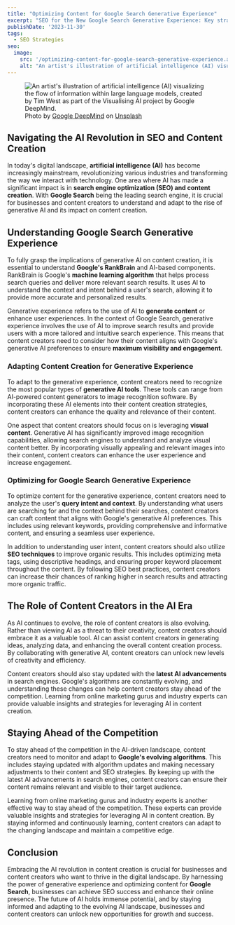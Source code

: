 ```yaml
---
title: "Optimizing Content for Google Search Generative Experience"
excerpt: "SEO for the New Google Search Generative Experience: Key strategies for optimizing AI-driven content creation and staying ahead in digital marketing."
publishDate: '2023-11-30'
tags:
  - SEO Strategies
seo:
  image:
    src: '/optimizing-content-for-google-search-generative-experience.avif'
    alt: "An artist's illustration of artificial intelligence (AI) visualizing the flow of information within large language models, created by Tim West as part of the Visualising AI project by Google DeepMind."
---
```


<figure>
  <img id="cover-img" src="/optimizing-content-for-google-search-generative-experience.avif" alt="An artist's illustration of artificial intelligence (AI) visualizing the flow of information within large language models, created by Tim West as part of the Visualising AI project by Google DeepMind.">
  <figcaption>Photo by <a href="https://unsplash.com/@googledeepmind?utm_content=creditCopyText&amp;utm_medium=referral&amp;utm_source=unsplash">Google DeepMind</a> on <a href="https://unsplash.com/photos/a-group-of-different-colored-pills-egDR0kw-Ptw?utm_content=creditCopyText&amp;utm_medium=referral&amp;utm_source=unsplash">Unsplash</a></figcaption>
</figure>

## Navigating the AI Revolution in SEO and Content Creation

In today's digital landscape, **artificial intelligence (AI)** has become increasingly mainstream, revolutionizing various industries and transforming the way we interact with technology. One area where AI has made a significant impact is in **search engine optimization (SEO) and content creation**. With **Google Search** being the leading search engine, it is crucial for businesses and content creators to understand and adapt to the rise of generative AI and its impact on content creation.

## Understanding Google Search Generative Experience

To fully grasp the implications of generative AI on content creation, it is essential to understand **Google's RankBrain** and AI-based components. RankBrain is Google's **machine learning algorithm** that helps process search queries and deliver more relevant search results. It uses AI to understand the context and intent behind a user's search, allowing it to provide more accurate and personalized results.

Generative experience refers to the use of AI to **generate content** or enhance user experiences. In the context of Google Search, generative experience involves the use of AI to improve search results and provide users with a more tailored and intuitive search experience. This means that content creators need to consider how their content aligns with Google's generative AI preferences to ensure **maximum visibility and engagement**.

### Adapting Content Creation for Generative Experience

To adapt to the generative experience, content creators need to recognize the most popular types of **generative AI tools**. These tools can range from AI-powered content generators to image recognition software. By incorporating these AI elements into their content creation strategies, content creators can enhance the quality and relevance of their content.

One aspect that content creators should focus on is leveraging **visual content**. Generative AI has significantly improved image recognition capabilities, allowing search engines to understand and analyze visual content better. By incorporating visually appealing and relevant images into their content, content creators can enhance the user experience and increase engagement.

### Optimizing for Google Search Generative Experience

To optimize content for the generative experience, content creators need to analyze the user's **query intent and context**. By understanding what users are searching for and the context behind their searches, content creators can craft content that aligns with Google's generative AI preferences. This includes using relevant keywords, providing comprehensive and informative content, and ensuring a seamless user experience.

In addition to understanding user intent, content creators should also utilize **SEO techniques** to improve organic results. This includes optimizing meta tags, using descriptive headings, and ensuring proper keyword placement throughout the content. By following SEO best practices, content creators can increase their chances of ranking higher in search results and attracting more organic traffic.

## The Role of Content Creators in the AI Era

As AI continues to evolve, the role of content creators is also evolving. Rather than viewing AI as a threat to their creativity, content creators should embrace it as a valuable tool. AI can assist content creators in generating ideas, analyzing data, and enhancing the overall content creation process. By collaborating with generative AI, content creators can unlock new levels of creativity and efficiency.

Content creators should also stay updated with the **latest AI advancements** in search engines. Google's algorithms are constantly evolving, and understanding these changes can help content creators stay ahead of the competition. Learning from online marketing gurus and industry experts can provide valuable insights and strategies for leveraging AI in content creation.

## Staying Ahead of the Competition

To stay ahead of the competition in the AI-driven landscape, content creators need to monitor and adapt to **Google's evolving algorithms**. This includes staying updated with algorithm updates and making necessary adjustments to their content and SEO strategies. By keeping up with the latest AI advancements in search engines, content creators can ensure their content remains relevant and visible to their target audience.

Learning from online marketing gurus and industry experts is another effective way to stay ahead of the competition. These experts can provide valuable insights and strategies for leveraging AI in content creation. By staying informed and continuously learning, content creators can adapt to the changing landscape and maintain a competitive edge.

## Conclusion

Embracing the AI revolution in content creation is crucial for businesses and content creators who want to thrive in the digital landscape. By harnessing the power of generative experience and optimizing content for **Google Search**, businesses can achieve SEO success and enhance their online presence. The future of AI holds immense potential, and by staying informed and adapting to the evolving AI landscape, businesses and content creators can unlock new opportunities for growth and success.